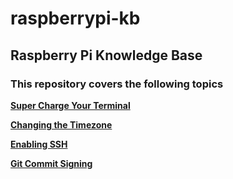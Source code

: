 # raspberrypi-kb

## Raspberry Pi Knowledge Base

### This repository covers the following topics

**[Super Charge Your Terminal](https://github.com/piwesajopo/raspberrypi-kb/blob/main/SuperchargeTerminal.md)**

**[Changing the Timezone](https://github.com/piwesajopo/raspberrypi-kb/blob/main/ChangeTimezone.md)**

**[Enabling SSH](https://github.com/piwesajopo/raspberrypi-kb/blob/main/EnablingSSH.md)**

**[Git Commit Signing](https://github.com/piwesajopo/raspberrypi-kb/blob/main/GitSigning.md)**
